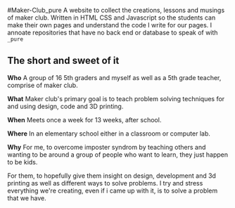 #Maker-Club_pure
A website to collect the creations, lessons and musings of maker club. Written in HTML CSS and Javascript so the students can make their own pages and understand the code I write for our pages. I annoate repositories that have no back end or database to speak of with `_pure`

## The short and sweet of it

**Who**
A group of 16 5th graders and myself as well as a 5th grade teacher, comprise of maker club.


**What**
Maker club's primary goal is to teach problem solving techniques for and using design, code and 3D printing.


**When**
Meets once a week for 13 weeks, after school.


**Where**
In an elementary school either in a classroom or computer lab.

**Why**
For me, to overcome imposter syndrom by teaching others and wanting to be around a group of people who want to learn, they just happen to be kids. 

For them, to hopefully give them insight on design, development and 3d printing as well as different ways to solve problems. I try and stress everything we're creating, even if i came up with it, is to solve a problem that we have.

